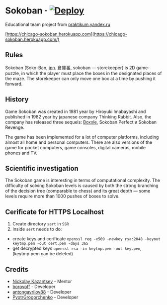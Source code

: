 # Sokoban &middot; [![Deploy](https://img.shields.io/badge/deploy-v1.1.1-blue)](https://chicago-sokoban.herokuapp.com/)

Educational team project from [praktikum.yandex.ru](https://praktikum.yandex.ru/middle-frontend)

[https://chicago-sokoban.herokuapp.com](https://chicago-sokoban.herokuapp.com/)

## Rules

Sokoban (Soko-Ban, [jpn](https://ru.wikipedia.org/wiki/%D0%AF%D0%BF%D0%BE%D0%BD%D1%81%D0%BA%D0%B8%D0%B9_%D1%8F%D0%B7%D1%8B%D0%BA). 倉庫番, sokoban — storekeeper) is 2D game-puzzle, in which the player must place the boxes in the designated places of the maze. The storekeeper can only move one box at a time by pushing it forward.

## History

Game Sokoban was created in 1981 year by Hiroyuki Imabayashi and published in 1982 year by japanese company Thinking Rabbit. Also, the company has released three sequels: [Boxxle](https://en.wikipedia.org/wiki/Boxxle), Sokoban Perfect и Sokoban Revenge.

The game has been implemented for a lot of computer platforms, including almost all home and personal computers. There are also versions of the game for pocket computers, game consoles, digital cameras, mobile phones and TV. 

## Scientific investigation

The Sokoban game is interesting in terms of computational complexity. The difficulty of solving Sokoban levels is caused by both the strong branching of the decision tree (comparable to chess) and its great depth — some levels require more than 1000 pushes of boxes to solve.

## Cerificate for HTTPS Localhost

1. Create directory ```sert``` in ```SSR```
2. Inside ```sert``` needs to do:
* create keys and cerificate ```openssl req -x509 -newkey rsa:2048 -keyout keytmp.pem -out cert.pem -days 365```  
* get decrypted keys ```openssl rsa -in keytmp.pem -out key.pem```, (keytmp.pem can be deleted)

## Credits

* [Nickolay Kazantsev](https://github.com/realb0t) - Mentor
* [borovoff](https://github.com/borovoff) - Developer
* [antongavrilov88](https://github.com/antongavrilov88) - Developer
* [PyotrGrogorchenko](https://github.com/PyotrGrogorchenko) - Developer
